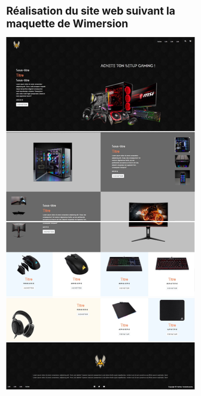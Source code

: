 # Réalisation du site web suivant la maquette de Wimersion
>
![Screen1](img/screen1.jpg)
![Screen1](img/screen2.jpg)
![Screen1](img/screen3.jpg)
![Screen1](img/screen4.jpg)
